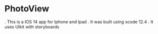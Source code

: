 # PhotoView 
. This is a IOS 14 app for Iphone and Ipad 
. It was built using xcode 12.4
. It uses UIkit with storyboards


